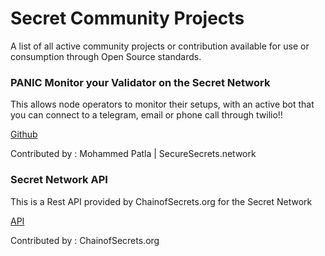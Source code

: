 <slim-column>

# Secret Community Projects


A list of all active community projects or contribution available for use or consumption through Open Source standards.

###  PANIC Monitor your Validator on the Secret Network

This allows node operators to monitor their setups, with an active bot that you can connect to a telegram, email or phone call through twilio!!

[Github](https://github.com/mohammedpatla/panic_cosmos)

Contributed by : Mohammed Patla | SecureSecrets.network

###  Secret Network API

This is a Rest API provided by ChainofSecrets.org for the Secret Network

[API](https://api.chainofsecrets.org/#/)

Contributed by : ChainofSecrets.org



</slim-column>